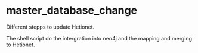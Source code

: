 # master_database_change
Different stepps to update Hetionet.

The shell script do the intergration into neo4j and the mapping and merging to Hetionet.
